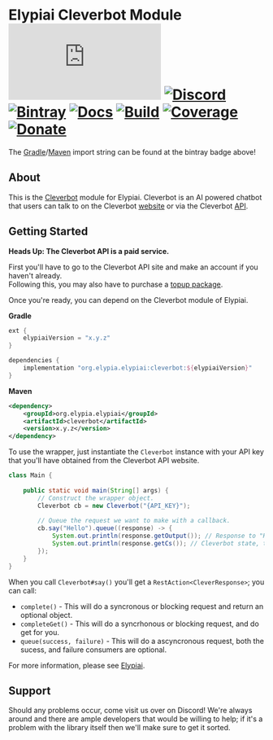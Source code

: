 # Elypiai Cleverbot Module [![Matrix]][matrix-community] [![Discord]][discord-guild] [![Bintray]][bintray-page] [![Docs]][documentation] [![Build]][gitlab] [![Coverage]][gitlab] [![Donate]][elypia-donate]
The [Gradle]/[Maven] import string can be found at the bintray badge above!

## About
This is the [Cleverbot] module for Elypiai.
Cleverbot is an AI powered chatbot that users can talk to on the Cleverbot [website]
or via the Cleverbot [API][Cleverbot].

## Getting Started
**Heads Up: The Cleverbot API is a paid service.**

First you'll have to go to the Cleverbot API site and make an account if you haven't already.  
Following this, you may also have to purchase a [topup package][Cleverbot].  

Once you're ready, you can depend on the Cleverbot module of Elypiai.

**Gradle**
```gradle
ext {
    elypiaiVersion = "x.y.z"
}

dependencies {
    implementation "org.elypia.elypiai:cleverbot:${elypiaiVersion}"
}
```

**Maven**
```xml
<dependency>
    <groupId>org.elypia.elypiai</groupId>
    <artifactId>cleverbot</artifactId>
    <version>x.y.z</version>
</dependency>
```

To use the wrapper, just instantiate the `Cleverbot` instance with your API key
that you'll have obtained from the Cleverbot API website.


```java
class Main {
 
    public static void main(String[] args) {
        // Construct the wrapper object.
        Cleverbot cb = new Cleverbot("{API_KEY}");
        
        // Queue the request we want to make with a callback.
        cb.say("Hello").queue((response) -> {
            System.out.println(response.getOutput()); // Response to "Hello"
            System.out.println(response.getCs()); // Cleverbot state, to continue the conversation
        });
    }
}
```

When you call `Cleverbot#say()` you'll get a `RestAction<CleverResponse>`; you can call:
* `complete()` - This will do a syncronous or blocking request and return an optional object.
* `completeGet()` - This will do a syncrhonous or blocking request, and do get for you.
* `queue(success, failure)` - This will do a ascyncronous request, both the sucess, and failure consumers are optional.

For more information, please see [Elypiai].

## Support
Should any problems occur, come visit us over on Discord! We're always around and there are
ample developers that would be willing to help; if it's a problem with the library itself then we'll
make sure to get it sorted.

[matrix-community]: https://matrix.to/#/+elypia:matrix.org "Matrix Invite"
[discord-guild]: https://discord.gg/hprGMaM "Discord Invite"
[bintray-page]: https://bintray.com/elypia/elypiai "Bintray Latest Version"
[documentation]: https://elypia.gitlab.io/elypiai/com/elypia/elypiai/cleverbot/package-summary.html "Elypiai - Cleverbot Documentation"
[gitlab]: https://gitlab.com/Elypia/elypiai/commits/master "Repository on GitLab"
[elypia-donate]: https://elypia.org/donate "Donate to Elypia"
[Gradle]: https://gradle.org/ "Depend via Gradle"
[Maven]: https://maven.apache.org/ "Depend via Maven"
[Cleverbot]: https://www.cleverbot.com/api/ "Cleverbot API"
[website]: https://www.cleverbot.com/ "Cleverbot Website"
[Elypiai]: https://gitlab.com/Elypia/elypiai "Elypiai Repository"

[Matrix]: https://img.shields.io/matrix/elypia-general:matrix.org?logo=matrix "Matrix Shield"
[Discord]: https://discord.com/api/guilds/184657525990359041/widget.png "Discord Shield"
[Bintray]: https://img.shields.io/bintray/v/elypia/elypiai/cleverbot "Bintray Download Shield"
[Docs]: https://img.shields.io/badge/Docs-Elypiai-blue.svg "Elypiai Documentation Shield"
[Build]: https://gitlab.com/Elypia/elypiai/badges/master/pipeline.svg "GitLab Build Shield"
[Coverage]: https://gitlab.com/Elypia/elypiai/badges/master/coverage.svg "GitLab Coverage Shield"
[Donate]: https://img.shields.io/badge/Elypia-Donate-blueviolet "Donate Shield"
